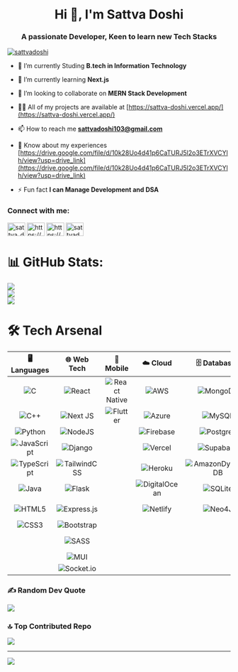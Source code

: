 <h1 align="center">Hi 👋, I'm Sattva Doshi</h1>
<h3 align="center">A passionate Developer, Keen to learn new Tech Stacks</h3>

<p align="left"> <a href="https://github.com/ryo-ma/github-profile-trophy"><img src="https://github-profile-trophy.vercel.app/?username=sattvadoshi" alt="sattvadoshi" /></a> </p>

- 🔭 I’m currently Studing **B.tech in Information Technology**

- 🌱 I’m currently learning **Next.js**

- 👯 I’m looking to collaborate on **MERN Stack Development**

- 👨‍💻 All of my projects are available at [https://sattva-doshi.vercel.app/](https://sattva-doshi.vercel.app/)

- 📫 How to reach me **sattvadoshi103@gmail.com**

- 📄 Know about my experiences [https://drive.google.com/file/d/10k28Uo4d41p6CaTURJ5l2o3ETrXVCYlh/view?usp=drive_link](https://drive.google.com/file/d/10k28Uo4d41p6CaTURJ5l2o3ETrXVCYlh/view?usp=drive_link)

- ⚡ Fun fact **I can Manage Development and DSA**

<h3 align="left">Connect with me:</h3>
<p align="left">
<a href="https://twitter.com/sattva_doshi" target="blank"><img align="center" src="https://raw.githubusercontent.com/rahuldkjain/github-profile-readme-generator/master/src/images/icons/Social/twitter.svg" alt="sattva_doshi" height="30" width="40" /></a>
<a href="https://linkedin.com/in/https://www.linkedin.com/in/sattva-doshi-37b0851bb/" target="blank"><img align="center" src="https://raw.githubusercontent.com/rahuldkjain/github-profile-readme-generator/master/src/images/icons/Social/linked-in-alt.svg" alt="https://www.linkedin.com/in/sattva-doshi-37b0851bb/" height="30" width="40" /></a>
<a href="https://instagram.com/https://www.instagram.com/__sattva__10/" target="blank"><img align="center" src="https://raw.githubusercontent.com/rahuldkjain/github-profile-readme-generator/master/src/images/icons/Social/instagram.svg" alt="https://www.instagram.com/__sattva__10/" height="30" width="40" /></a>
<a href="https://www.leetcode.com/sattvadoshi103" target="blank"><img align="center" src="https://raw.githubusercontent.com/rahuldkjain/github-profile-readme-generator/master/src/images/icons/Social/leet-code.svg" alt="sattvadoshi103" height="30" width="40" /></a>
</p>


# 📊 GitHub Stats:
![](https://github-readme-stats.vercel.app/api?username=SattvaDoshi&theme=dark&hide_border=false&include_all_commits=true&count_private=false)<br/>
![](https://github-readme-streak-stats.herokuapp.com/?user=SattvaDoshi&theme=dark&hide_border=false)<br/>
![](https://github-readme-stats.vercel.app/api/top-langs/?username=SattvaDoshi&theme=dark&hide_border=false&include_all_commits=true&count_private=false&layout=compact)

# 🛠️ Tech Arsenal

| 🖥️ Languages | 🌐 Web Tech | 📱 Mobile | ☁️ Cloud | 🗄️ Databases | 🔧 Tools | 🧠 AI/ML |
|:------------:|:-----------:|:---------:|:--------:|:-------------:|:--------:|:--------:|
| ![C](https://img.shields.io/badge/c-%2300599C.svg?style=flat-square&logo=c&logoColor=white) | ![React](https://img.shields.io/badge/react-%2320232a.svg?style=flat-square&logo=react&logoColor=%2361DAFB) | ![React Native](https://img.shields.io/badge/react_native-%2320232a.svg?style=flat-square&logo=react&logoColor=%2361DAFB) | ![AWS](https://img.shields.io/badge/AWS-%23FF9900.svg?style=flat-square&logo=amazon-aws&logoColor=white) | ![MongoDB](https://img.shields.io/badge/MongoDB-%234ea94b.svg?style=flat-square&logo=mongodb&logoColor=white) | ![Git](https://img.shields.io/badge/git-%23F05033.svg?style=flat-square&logo=git&logoColor=white) | ![TensorFlow](https://img.shields.io/badge/TensorFlow-%23FF6F00.svg?style=flat-square&logo=TensorFlow&logoColor=white) |
| ![C++](https://img.shields.io/badge/c++-%2300599C.svg?style=flat-square&logo=c%2B%2B&logoColor=white) | ![Next JS](https://img.shields.io/badge/Next-black?style=flat-square&logo=next.js&logoColor=white) | ![Flutter](https://img.shields.io/badge/Flutter-%2302569B.svg?style=flat-square&logo=Flutter&logoColor=white) | ![Azure](https://img.shields.io/badge/azure-%230072C6.svg?style=flat-square&logo=microsoftazure&logoColor=white) | ![MySQL](https://img.shields.io/badge/mysql-4479A1.svg?style=flat-square&logo=mysql&logoColor=white) | ![GitHub](https://img.shields.io/badge/github-%23121011.svg?style=flat-square&logo=github&logoColor=white) | ![scikit-learn](https://img.shields.io/badge/scikit--learn-%23F7931E.svg?style=flat-square&logo=scikit-learn&logoColor=white) |
| ![Python](https://img.shields.io/badge/python-3670A0?style=flat-square&logo=python&logoColor=ffdd54) | ![NodeJS](https://img.shields.io/badge/node.js-6DA55F?style=flat-square&logo=node.js&logoColor=white) |  | ![Firebase](https://img.shields.io/badge/firebase-%23039BE5.svg?style=flat-square&logo=firebase) | ![Postgres](https://img.shields.io/badge/postgres-%23316192.svg?style=flat-square&logo=postgresql&logoColor=white) | ![Vite](https://img.shields.io/badge/vite-%23646CFF.svg?style=flat-square&logo=vite&logoColor=white) | ![Pandas](https://img.shields.io/badge/pandas-%23150458.svg?style=flat-square&logo=pandas&logoColor=white) |
| ![JavaScript](https://img.shields.io/badge/javascript-%23323330.svg?style=flat-square&logo=javascript&logoColor=%23F7DF1E) | ![Django](https://img.shields.io/badge/django-%23092E20.svg?style=flat-square&logo=django&logoColor=white) |  | ![Vercel](https://img.shields.io/badge/vercel-%23000000.svg?style=flat-square&logo=vercel&logoColor=white) | ![Supabase](https://img.shields.io/badge/Supabase-3ECF8E?style=flat-square&logo=supabase&logoColor=white) | ![NPM](https://img.shields.io/badge/NPM-%23CB3837.svg?style=flat-square&logo=npm&logoColor=white) | ![NumPy](https://img.shields.io/badge/numpy-%23013243.svg?style=flat-square&logo=numpy&logoColor=white) |
| ![TypeScript](https://img.shields.io/badge/typescript-%23007ACC.svg?style=flat-square&logo=typescript&logoColor=white) | ![TailwindCSS](https://img.shields.io/badge/tailwindcss-%2338B2AC.svg?style=flat-square&logo=tailwind-css&logoColor=white) |  | ![Heroku](https://img.shields.io/badge/heroku-%23430098.svg?style=flat-square&logo=heroku&logoColor=white) | ![AmazonDynamoDB](https://img.shields.io/badge/Amazon%20DynamoDB-4053D6?style=flat-square&logo=Amazon%20DynamoDB&logoColor=white) | ![Figma](https://img.shields.io/badge/figma-%23F24E1E.svg?style=flat-square&logo=figma&logoColor=white) | ![Matplotlib](https://img.shields.io/badge/Matplotlib-%23ffffff.svg?style=flat-square&logo=Matplotlib&logoColor=black) |
| ![Java](https://img.shields.io/badge/java-%23ED8B00.svg?style=flat-square&logo=openjdk&logoColor=white) | ![Flask](https://img.shields.io/badge/flask-%23000.svg?style=flat-square&logo=flask&logoColor=white) |  | ![DigitalOcean](https://img.shields.io/badge/DigitalOcean-%230167ff.svg?style=flat-square&logo=digitalOcean&logoColor=white) | ![SQLite](https://img.shields.io/badge/sqlite-%2307405e.svg?style=flat-square&logo=sqlite&logoColor=white) | ![Docker](https://img.shields.io/badge/docker-%230db7ed.svg?style=flat-square&logo=docker&logoColor=white) | ![Plotly](https://img.shields.io/badge/Plotly-%233F4F75.svg?style=flat-square&logo=plotly&logoColor=white) |
| ![HTML5](https://img.shields.io/badge/html5-%23E34F26.svg?style=flat-square&logo=html5&logoColor=white) | ![Express.js](https://img.shields.io/badge/express.js-%23404d59.svg?style=flat-square&logo=express&logoColor=%2361DAFB) |  | ![Netlify](https://img.shields.io/badge/netlify-%23000000.svg?style=flat-square&logo=netlify&logoColor=#00C7B7) | ![Neo4J](https://img.shields.io/badge/Neo4j-008CC1?style=flat-square&logo=neo4j&logoColor=white) | ![Postman](https://img.shields.io/badge/Postman-FF6C37?style=flat-square&logo=postman&logoColor=white) |  |
| ![CSS3](https://img.shields.io/badge/css3-%231572B6.svg?style=flat-square&logo=css3&logoColor=white) | ![Bootstrap](https://img.shields.io/badge/bootstrap-%238511FA.svg?style=flat-square&logo=bootstrap&logoColor=white) |  |  |  | ![Yarn](https://img.shields.io/badge/yarn-%232C8EBB.svg?style=flat-square&logo=yarn&logoColor=white) |  |
|  | ![SASS](https://img.shields.io/badge/SASS-hotpink.svg?style=flat-square&logo=SASS&logoColor=white) |  |  |  | ![Webpack](https://img.shields.io/badge/webpack-%238DD6F9.svg?style=flat-square&logo=webpack&logoColor=black) |  |
|  | ![MUI](https://img.shields.io/badge/MUI-%230081CB.svg?style=flat-square&logo=mui&logoColor=white) |  |  |  | ![ESLint](https://img.shields.io/badge/ESLint-4B3263?style=flat-square&logo=eslint&logoColor=white) |  |
|  | ![Socket.io](https://img.shields.io/badge/Socket.io-black?style=flat-square&logo=socket.io&badgeColor=010101) |  |  |  | ![Babel](https://img.shields.io/badge/Babel-F9DC3e?style=flat-square&logo=babel&logoColor=black) |  |


### ✍️ Random Dev Quote
![](https://quotes-github-readme.vercel.app/api?type=horizontal&theme=radical)

### 🔝 Top Contributed Repo
![](https://github-contributor-stats.vercel.app/api?username=SattvaDoshi&limit=5&theme=dark&combine_all_yearly_contributions=true)

---
[![](https://visitcount.itsvg.in/api?id=SattvaDoshi&icon=0&color=0)](https://visitcount.itsvg.in)

<!-- Proudly created with GPRM ( https://gprm.itsvg.in ) -->
